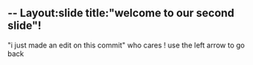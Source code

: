 --
Layout:slide
title:"welcome to our second slide"!
--
"i just made an edit on this commit" who cares !
use the left arrow to go back
